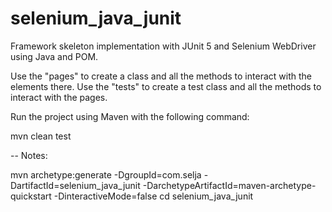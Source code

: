 # selenium_java_junit

Framework skeleton implementation with JUnit 5 and Selenium WebDriver using Java and POM.

Use the "pages" to create a class and all the methods to interact with the elements there. Use the "tests" to create a test class and all the methods to interact with the pages.

Run the project using Maven with the following command:

mvn clean test

-- Notes:

mvn archetype:generate -DgroupId=com.selja -DartifactId=selenium_java_junit -DarchetypeArtifactId=maven-archetype-quickstart -DinteractiveMode=false
cd selenium_java_junit
